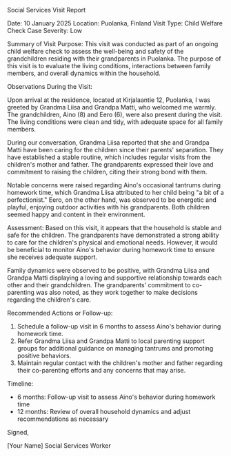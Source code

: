 Social Services Visit Report

Date: 10 January 2025
Location: Puolanka, Finland
Visit Type: Child Welfare Check
Case Severity: Low

Summary of Visit Purpose:
This visit was conducted as part of an ongoing child welfare check to assess the well-being and safety of the grandchildren residing with their grandparents in Puolanka. The purpose of this visit is to evaluate the living conditions, interactions between family members, and overall dynamics within the household.

Observations During the Visit:

Upon arrival at the residence, located at Kirjalaantie 12, Puolanka, I was greeted by Grandma Liisa and Grandpa Matti, who welcomed me warmly. The grandchildren, Aino (8) and Eero (6), were also present during the visit. The living conditions were clean and tidy, with adequate space for all family members.

During our conversation, Grandma Liisa reported that she and Grandpa Matti have been caring for the children since their parents' separation. They have established a stable routine, which includes regular visits from the children's mother and father. The grandparents expressed their love and commitment to raising the children, citing their strong bond with them.

Notable concerns were raised regarding Aino's occasional tantrums during homework time, which Grandma Liisa attributed to her child being "a bit of a perfectionist." Eero, on the other hand, was observed to be energetic and playful, enjoying outdoor activities with his grandparents. Both children seemed happy and content in their environment.

Assessment:
Based on this visit, it appears that the household is stable and safe for the children. The grandparents have demonstrated a strong ability to care for the children's physical and emotional needs. However, it would be beneficial to monitor Aino's behavior during homework time to ensure she receives adequate support.

Family dynamics were observed to be positive, with Grandma Liisa and Grandpa Matti displaying a loving and supportive relationship towards each other and their grandchildren. The grandparents' commitment to co-parenting was also noted, as they work together to make decisions regarding the children's care.

Recommended Actions or Follow-up:

1. Schedule a follow-up visit in 6 months to assess Aino's behavior during homework time.
2. Refer Grandma Liisa and Grandpa Matti to local parenting support groups for additional guidance on managing tantrums and promoting positive behaviors.
3. Maintain regular contact with the children's mother and father regarding their co-parenting efforts and any concerns that may arise.

Timeline:

* 6 months: Follow-up visit to assess Aino's behavior during homework time
* 12 months: Review of overall household dynamics and adjust recommendations as necessary

Signed,

[Your Name]
Social Services Worker